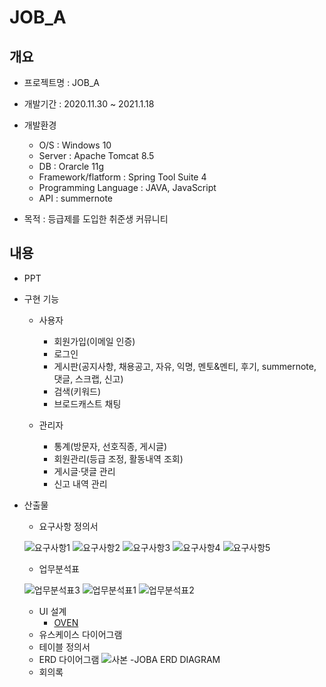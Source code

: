 # JOB_A


## 개요
+ 프로젝트명 : JOB_A
+ 개발기간 : 2020.11.30 ~ 2021.1.18
+ 개발환경 
  - O/S : Windows 10
  - Server : Apache Tomcat 8.5
  - DB : Orarcle 11g
  - Framework/flatform : Spring Tool Suite 4
  - Programming Language : JAVA, JavaScript
  - API : summernote

+ 목적 : 등급제를 도입한 취준생 커뮤니티 

## 내용
+ PPT
+ 구현 기능

  - 사용자
    * 회원가입(이메일 인증)
    * 로그인
    * 게시판(공지사항, 채용공고, 자유, 익명, 멘토&멘티, 후기, summernote, 댓글, 스크랩, 신고)
    * 검색(키워드)
    * 브로드캐스트 채팅

  - 관리자
    * 통계(방문자, 선호직종, 게시글)
    * 회원관리(등급 조정, 활동내역 조회)
    * 게시글·댓글 관리
    * 신고 내역 관리
+ 산출물
  - 요구사항 정의서

  ![요구사항1](https://user-images.githubusercontent.com/73675222/110516336-cd7dbf80-814c-11eb-9990-df8fed9be02b.jpg)
  ![요구사항2](https://user-images.githubusercontent.com/73675222/110516345-d078b000-814c-11eb-9ba0-e6f912573560.jpg)
  ![요구사항3](https://user-images.githubusercontent.com/73675222/110516371-d79fbe00-814c-11eb-8b94-330311d239ab.jpg)
  ![요구사항4](https://user-images.githubusercontent.com/73675222/110516385-da9aae80-814c-11eb-8e92-a839134f9df1.jpg)
  ![요구사항5](https://user-images.githubusercontent.com/73675222/110516395-de2e3580-814c-11eb-8ff3-dbe2e138ebe6.jpg)
  - 업무분석표

  ![업무분석표3](https://user-images.githubusercontent.com/73675222/110523293-3cf7ad00-8155-11eb-9ae5-6b2792f6e637.jpg)
  ![업무분석표1](https://user-images.githubusercontent.com/73675222/110523287-39642600-8155-11eb-854e-ef929a9bdd29.jpg)
  ![업무분석표2](https://user-images.githubusercontent.com/73675222/110523289-3b2de980-8155-11eb-9147-28bd08af94a4.jpg)

  - UI 설계
      * [OVEN](https://ovenapp.io/view/5qDwbEak4wY17cPuCgoYkBD3x4G0jREf/)
  - 유스케이스 다이어그램
  - 테이블 정의서
  - ERD 다이어그램
  ![사본 -JOBA ERD DIAGRAM](https://user-images.githubusercontent.com/73675222/110462192-b53d7e80-8113-11eb-8313-b16a346c7efc.png)
  - 회의록



